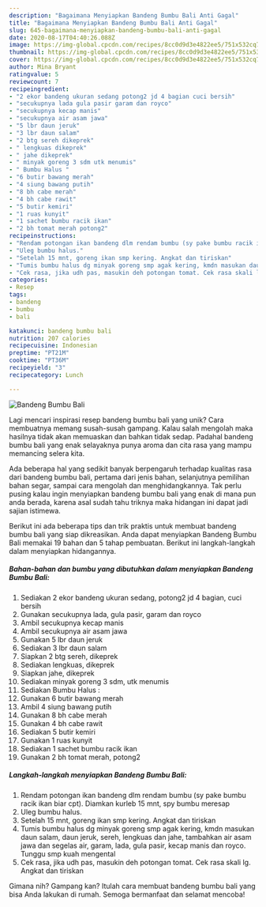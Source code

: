 ```yaml
---
description: "Bagaimana Menyiapkan Bandeng Bumbu Bali Anti Gagal"
title: "Bagaimana Menyiapkan Bandeng Bumbu Bali Anti Gagal"
slug: 645-bagaimana-menyiapkan-bandeng-bumbu-bali-anti-gagal
date: 2020-08-17T04:40:26.088Z
image: https://img-global.cpcdn.com/recipes/8cc0d9d3e4822ee5/751x532cq70/bandeng-bumbu-bali-foto-resep-utama.jpg
thumbnail: https://img-global.cpcdn.com/recipes/8cc0d9d3e4822ee5/751x532cq70/bandeng-bumbu-bali-foto-resep-utama.jpg
cover: https://img-global.cpcdn.com/recipes/8cc0d9d3e4822ee5/751x532cq70/bandeng-bumbu-bali-foto-resep-utama.jpg
author: Mina Bryant
ratingvalue: 5
reviewcount: 7
recipeingredient:
- "2 ekor bandeng ukuran sedang potong2 jd 4 bagian cuci bersih"
- "secukupnya lada gula pasir garam dan royco"
- "secukupnya kecap manis"
- "secukupnya air asam jawa"
- "5 lbr daun jeruk"
- "3 lbr daun salam"
- "2 btg sereh dikeprek"
- " lengkuas dikeprek"
- " jahe dikeprek"
- " minyak goreng 3 sdm utk menumis"
- " Bumbu Halus "
- "6 butir bawang merah"
- "4 siung bawang putih"
- "8 bh cabe merah"
- "4 bh cabe rawit"
- "5 butir kemiri"
- "1 ruas kunyit"
- "1 sachet bumbu racik ikan"
- "2 bh tomat merah potong2"
recipeinstructions:
- "Rendam potongan ikan bandeng dlm rendam bumbu (sy pake bumbu racik ikan biar cpt). Diamkan kurleb 15 mnt, spy bumbu meresap"
- "Uleg bumbu halus."
- "Setelah 15 mnt, goreng ikan smp kering. Angkat dan tiriskan"
- "Tumis bumbu halus dg minyak goreng smp agak kering, kmdn masukan daun salam, daun jeruk, sereh, lengkuas dan jahe, tambahkan air asam jawa dan segelas air, garam, lada, gula pasir, kecap manis dan royco. Tunggu smp kuah mengental"
- "Cek rasa, jika udh pas, masukin deh potongan tomat. Cek rasa skali lg. Angkat dan tiriskan"
categories:
- Resep
tags:
- bandeng
- bumbu
- bali

katakunci: bandeng bumbu bali 
nutrition: 207 calories
recipecuisine: Indonesian
preptime: "PT21M"
cooktime: "PT36M"
recipeyield: "3"
recipecategory: Lunch

---
```



![Bandeng Bumbu Bali](https://img-global.cpcdn.com/recipes/8cc0d9d3e4822ee5/751x532cq70/bandeng-bumbu-bali-foto-resep-utama.jpg)

Lagi mencari inspirasi resep bandeng bumbu bali yang unik? Cara membuatnya memang susah-susah gampang. Kalau salah mengolah maka hasilnya tidak akan memuaskan dan bahkan tidak sedap. Padahal bandeng bumbu bali yang enak selayaknya punya aroma dan cita rasa yang mampu memancing selera kita.

Ada beberapa hal yang sedikit banyak berpengaruh terhadap kualitas rasa dari bandeng bumbu bali, pertama dari jenis bahan, selanjutnya pemilihan bahan segar, sampai cara mengolah dan menghidangkannya. Tak perlu pusing kalau ingin menyiapkan bandeng bumbu bali yang enak di mana pun anda berada, karena asal sudah tahu triknya maka hidangan ini dapat jadi sajian istimewa.




Berikut ini ada beberapa tips dan trik praktis untuk membuat bandeng bumbu bali yang siap dikreasikan. Anda dapat menyiapkan Bandeng Bumbu Bali memakai 19 bahan dan 5 tahap pembuatan. Berikut ini langkah-langkah dalam menyiapkan hidangannya.

<!--inarticleads1-->

##### Bahan-bahan dan bumbu yang dibutuhkan dalam menyiapkan Bandeng Bumbu Bali:

1. Sediakan 2 ekor bandeng ukuran sedang, potong2 jd 4 bagian, cuci bersih
1. Gunakan secukupnya lada, gula pasir, garam dan royco
1. Ambil secukupnya kecap manis
1. Ambil secukupnya air asam jawa
1. Gunakan 5 lbr daun jeruk
1. Sediakan 3 lbr daun salam
1. Siapkan 2 btg sereh, dikeprek
1. Sediakan  lengkuas, dikeprek
1. Siapkan  jahe, dikeprek
1. Sediakan  minyak goreng 3 sdm, utk menumis
1. Sediakan  Bumbu Halus :
1. Gunakan 6 butir bawang merah
1. Ambil 4 siung bawang putih
1. Gunakan 8 bh cabe merah
1. Gunakan 4 bh cabe rawit
1. Sediakan 5 butir kemiri
1. Gunakan 1 ruas kunyit
1. Sediakan 1 sachet bumbu racik ikan
1. Gunakan 2 bh tomat merah, potong2




<!--inarticleads2-->

##### Langkah-langkah menyiapkan Bandeng Bumbu Bali:

1. Rendam potongan ikan bandeng dlm rendam bumbu (sy pake bumbu racik ikan biar cpt). Diamkan kurleb 15 mnt, spy bumbu meresap
1. Uleg bumbu halus.
1. Setelah 15 mnt, goreng ikan smp kering. Angkat dan tiriskan
1. Tumis bumbu halus dg minyak goreng smp agak kering, kmdn masukan daun salam, daun jeruk, sereh, lengkuas dan jahe, tambahkan air asam jawa dan segelas air, garam, lada, gula pasir, kecap manis dan royco. Tunggu smp kuah mengental
1. Cek rasa, jika udh pas, masukin deh potongan tomat. Cek rasa skali lg. Angkat dan tiriskan




Gimana nih? Gampang kan? Itulah cara membuat bandeng bumbu bali yang bisa Anda lakukan di rumah. Semoga bermanfaat dan selamat mencoba!
